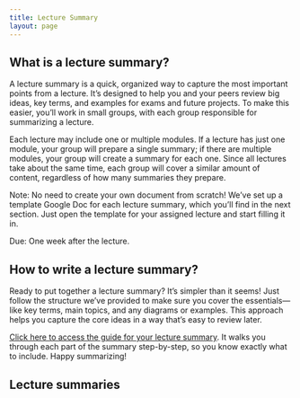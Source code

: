 ```yaml
---
title: Lecture Summary
layout: page
---
```




## What is a lecture summary?

A lecture summary is a quick, organized way to capture the most important points from a lecture. It’s designed to help you and your peers review big ideas, key terms, and examples for exams and future projects. To make this easier, you’ll work in small groups, with each group responsible for summarizing a lecture.

Each lecture may include one or multiple modules. If a lecture has just one module, your group will prepare a single summary; if there are multiple modules, your group will create a summary for each one. Since all lectures take about the same time, each group will cover a similar amount of content, regardless of how many summaries they prepare.

Note: No need to create your own document from scratch! We’ve set up a template Google Doc for each lecture summary, which you’ll find in the next section. Just open the template for your assigned lecture and start filling it in.

Due: One week after the lecture. 

## How to write a lecture summary?
Ready to put together a lecture summary? It’s simpler than it seems! Just follow the structure we’ve provided to make sure you cover the essentials—like key terms, main topics, and any diagrams or examples. This approach helps you capture the core ideas in a way that’s easy to review later.

[Click here to access the guide for your lecture summary](https://docs.google.com/document/d/1XzYHr5u7qeg3cV6oSYFaCWN-cRT30TSnS2IgqCVOvCc/edit?usp=sharing). It walks you through each part of the summary step-by-step, so you know exactly what to include. Happy summarizing!

## Lecture summaries 

